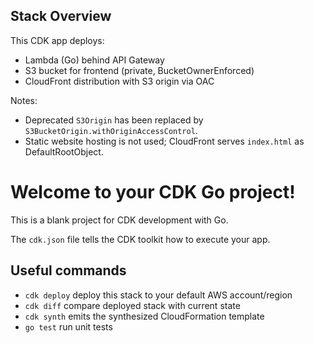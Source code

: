 ## Stack Overview

This CDK app deploys:
- Lambda (Go) behind API Gateway
- S3 bucket for frontend (private, BucketOwnerEnforced)
- CloudFront distribution with S3 origin via OAC

Notes:
- Deprecated `S3Origin` has been replaced by `S3BucketOrigin.withOriginAccessControl`.
- Static website hosting is not used; CloudFront serves `index.html` as DefaultRootObject.
# Welcome to your CDK Go project!

This is a blank project for CDK development with Go.

The `cdk.json` file tells the CDK toolkit how to execute your app.

## Useful commands

 * `cdk deploy`      deploy this stack to your default AWS account/region
 * `cdk diff`        compare deployed stack with current state
 * `cdk synth`       emits the synthesized CloudFormation template
 * `go test`         run unit tests
